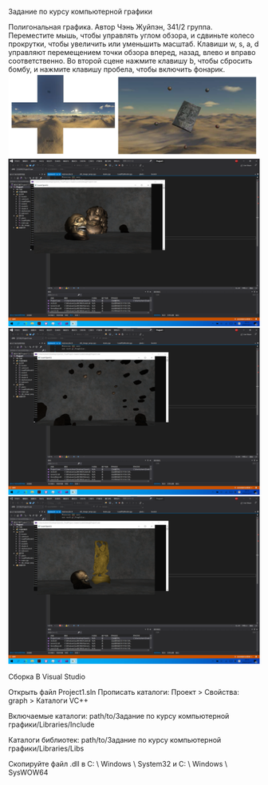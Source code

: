 Задание по курсу компьютерной графики

Полигональная графика. Автор Чэнь Жуйпэн, 341/2 группа.
Переместите мышь, чтобы управлять углом обзора, и сдвиньте колесо прокрутки, чтобы увеличить или уменьшить масштаб.
Клавиши w, s, a, d управляют перемещением точки обзора вперед, назад, влево и вправо соответственно.
Во второй сцене нажмите клавишу b, чтобы сбросить бомбу, и нажмите клавишу пробела, чтобы включить фонарик.
![Image text](https://github.com/chuyunduan/Computer-Graphics/blob/main/4.png)
![Image text](https://github.com/chuyunduan/Computer-Graphics/blob/main/1.png)
![Image text](https://github.com/chuyunduan/Computer-Graphics/blob/main/2.png)
![Image text](https://github.com/chuyunduan/Computer-Graphics/blob/main/3.png)

Сборка
В Visual Studio

Открыть файл Project1.sln
Прописать каталоги: Проект > Свойства: graph > Каталоги VC++

Включаемые каталоги: path/to/Задание по курсу компьютерной графики/Libraries/Include

Каталоги библиотек: path/to/Задание по курсу компьютерной графики/Libraries/Libs

Скопируйте файл .dll в C: \ Windows \ System32 и C: \ Windows \ SysWOW64
